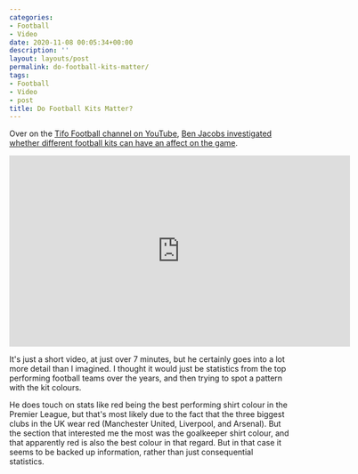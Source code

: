 ```yaml
---
categories:
- Football
- Video
date: 2020-11-08 00:05:34+00:00
description: ''
layout: layouts/post
permalink: do-football-kits-matter/
tags:
- Football
- Video
- post
title: Do Football Kits Matter?
---
```


Over on the [Tifo Football channel on YouTube](https://www.youtube.com/channel/UCGYYNGmyhZ_kwBF_lqqXdAQ), [Ben Jacobs investigated whether different football kits can have an affect on the game](https://www.youtube.com/watch?v=pokzACZ6JxY).

<iframe width="612" height="344" src="https://www.youtube.com/embed/pokzACZ6JxY?feature=oembed" frameborder="0" allow="accelerometer; autoplay; clipboard-write; encrypted-media; gyroscope; picture-in-picture" allowfullscreen></iframe>

It's just a short video, at just over 7 minutes, but he certainly goes into a lot more detail than I imagined. I thought it would just be statistics from the top performing football teams over the years, and then trying to spot a pattern with the kit colours.

He does touch on stats like red being the best performing shirt colour in the Premier League, but that's most likely due to the fact that the three biggest clubs in the UK wear red (Manchester United, Liverpool, and Arsenal). But the section that interested me the most was the goalkeeper shirt colour, and that apparently red is also the best colour in that regard. But in that case it seems to be backed up information, rather than just consequential statistics.
